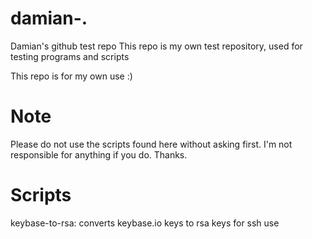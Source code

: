 damian-.
========

Damian's github test repo
This repo is my own test repository, used for testing programs and scripts

This repo is for my own use :) 

# Note

Please do not use the scripts found here without asking first. I'm not responsible for anything if you do. Thanks.

# Scripts
keybase-to-rsa: converts keybase.io keys to rsa keys for ssh use
